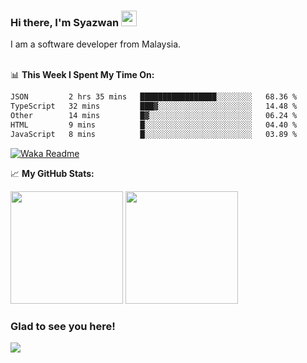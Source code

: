 ### Hi there, I'm Syazwan <img src="https://media.giphy.com/media/hvRJCLFzcasrR4ia7z/giphy.gif" width="25px">
I am a software developer from Malaysia.
<br/><br/>

📊 **This Week I Spent My Time On:**
<!--START_SECTION:waka-->

```txt
JSON         2 hrs 35 mins   █████████████████░░░░░░░░   68.36 %
TypeScript   32 mins         ███▓░░░░░░░░░░░░░░░░░░░░░   14.48 %
Other        14 mins         █▓░░░░░░░░░░░░░░░░░░░░░░░   06.24 %
HTML         9 mins          █░░░░░░░░░░░░░░░░░░░░░░░░   04.40 %
JavaScript   8 mins          █░░░░░░░░░░░░░░░░░░░░░░░░   03.89 %
```

<!--END_SECTION:waka-->
[![Waka Readme](https://github.com/syazwanz/syazwanz/actions/workflows/wakatime.yml/badge.svg)](https://github.com/syazwanz/syazwanz/actions/workflows/wakatime.yml)

📈 **My GitHub Stats:**

<p>
  <img height="180em" src="https://github-readme-stats.vercel.app/api?username=syazwanz&show_icons=true&hide_border=false&&count_private=true&include_all_commits=true" />
  <img height="180em" src="https://github-readme-stats.vercel.app/api/top-langs/?username=syazwanz&exclude_repo=KNN-Image-Classification&show_icons=true&hide_border=false&layout=compact&langs_count=8"/>
</p>

### Glad to see you here!
![](https://visitor-badge.glitch.me/badge?page_id=syazwanz.syazwanz)
